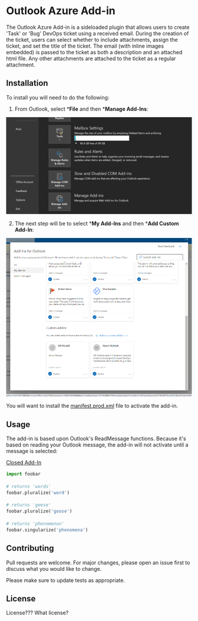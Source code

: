 # Outlook Azure Add-in

The Outlook Azure Add-in is a sideloaded plugin that allows users to create 'Task' or 'Bug' DevOps ticket using a received email.
During the creation of the ticket, users can select whether to include attachments, assign the ticket, and set the title of the ticket. 
The email (with inline images embedded) is passed to the ticket as both a description and an attached html file.  Any other attachments are 
attached to the ticket as a regular attachment.  

## Installation

To install you will need to do the following:

1.  From Outlook, select ***File** and then ***Manage Add-Ins**: 

![Outlook Image](/MicrosoftTeams-image.png)

2. The next step will be to select ***My Add-Ins** and then ***Add Custom Add-In**:

![Outlook Image](/MicrosoftTeams-imageb.png)

You will want to install the [manifest.prod.xml](/dist/manifest.prod.xml) file to activate the add-in.

## Usage

The add-in is based upon Outlook's ReadMessage functions.  Because it's based on reading your Outlook message, the add-in will not activate until a message is selected:

[Closed Add-In]()
```python
import foobar

# returns 'words'
foobar.pluralize('word')

# returns 'geese'
foobar.pluralize('goose')

# returns 'phenomenon'
foobar.singularize('phenomena')
```

## Contributing
Pull requests are welcome. For major changes, please open an issue first to discuss what you would like to change.

Please make sure to update tests as appropriate.

## License
License???  What license?  